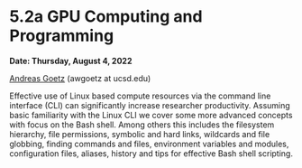 # 5.2a GPU Computing and Programming  #

**Date: Thursday, August 4, 2022**

[Andreas Goetz](https://www.sdsc.edu/research/researcher_spotlight/goetz_andreas.html) (awgoetz at ucsd.edu)

Effective use of Linux based compute resources via the command line interface (CLI) can significantly increase researcher productivity. Assuming basic familiarity with the Linux CLI we cover some more advanced concepts with focus on the Bash shell. Among others this includes the filesystem hierarchy, file permissions, symbolic and hard links, wildcards and file globbing, finding commands and files, environment variables and modules, configuration files, aliases, history and tips for effective Bash shell scripting. 

